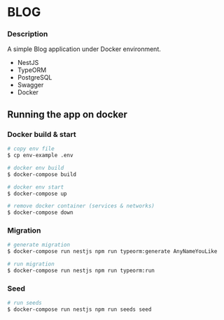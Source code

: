 # BLOG

### Description

A simple Blog application under Docker environment.
* NestJS
* TypeORM
* PostgreSQL
* Swagger
* Docker

## Running the app on docker
### Docker build & start

```bash
# copy env file
$ cp env-example .env

# docker env build
$ docker-compose build

# docker env start
$ docker-compose up

# remove docker container (services & networks)
$ docker-compose down
```
### Migration

```bash
# generate migration
$ docker-compose run nestjs npm run typeorm:generate AnyNameYouLike

# run migration
$ docker-compose run nestjs npm run typeorm:run
```

### Seed

```bash
# run seeds
$ docker-compose run nestjs npm run seeds seed
```
